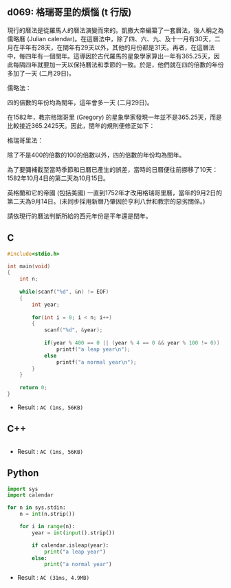 ## d069: 格瑞哥里的煩惱 (t 行版)
現行的曆法是從羅馬人的曆法演變而來的。凱撒大帝編纂了一套曆法，後人稱之為儒略曆 (Julian calendar)。在這曆法中，除了四、六、九、及十一月有30天，二月在平年有28天，在閏年有29天以外，其他的月份都是31天。再者，在這曆法中，每四年有一個閏年。這導因於古代羅馬的星象學家算出一年有365.25天，因此每隔四年就要加一天以保持曆法和季節的一致。於是，他們就在四的倍數的年份多加了一天 (二月29日)。

儒略法：

四的倍數的年份均為閏年，這年會多一天 (二月29日)。

在1582年，教宗格瑞哥里 (Gregory) 的星象學家發現一年並不是365.25天，而是比較接近365.2425天。因此，閏年的規則便修正如下：

格瑞哥里法：

除了不是400的倍數的100的倍數以外，四的倍數的年份均為閏年。

為了要彌補截至當時季節和日曆已產生的誤差，當時的日曆便往前挪移了10天：1582年10月4日的第二天為10月15日。

英格蘭和它的帝國 (包括美國) 一直到1752年才改用格瑞哥里曆，當年的9月2日的第二天為9月14日。(未同步採用新曆乃肇因於亨利八世和教宗的惡劣關係。)

請依現行的曆法判斷所給的西元年份是平年還是閏年。

## C
```C
#include<stdio.h>

int main(void)
{
	int n;
	
	while(scanf("%d", &n) != EOF)
	{
		int year;
		
		for(int i = 0; i < n; i++)
		{
			scanf("%d", &year);
			
			if(year % 400 == 0 || (year % 4 == 0 && year % 100 != 0))
				printf("a leap year\n");
			else
				printf("a normal year\n");
		}
	}
	
	return 0;
}
```
 * Result : `AC (1ms, 56KB)`

## C++
```C++

```
 * Result : `AC (1ms, 56KB)`

## Python
```python
import sys
import calendar

for n in sys.stdin:
    n = int(n.strip())

    for i in range(n):
        year = int(input().strip())

        if calendar.isleap(year):
            print("a leap year")
        else:
            print("a normal year")
```
 * Result : `AC (31ms, 4.9MB)`

